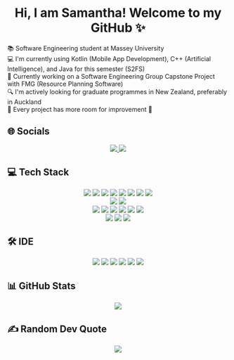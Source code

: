 <h1 align="center">Hi, I am Samantha! Welcome to my GitHub ✨</h2>

📚 Software Engineering student at Massey University <br>
💻 I'm currently using Kotlin (Mobile App Development), C++ (Artificial Intelligence), and Java for this semester (S2FS) <br>
💼 Currently working on a Software Engineering Group Capstone Project with FMG (Resource Planning Software)  <br>
🔍 I'm actively looking for graduate programmes in New Zealand, preferably in Auckland <br>
🔧 Every project has more room for improvement 🫶 <br>


## 🌐 Socials
<p align="center">
  <a href="https://linkedin.com/in/samantha-quilat/">
    <img src="https://img.shields.io/badge/LinkedIn-%230077B5.svg?logo=linkedin&logoColor=white" />
  </a>
  <a href="mailto:smquilat@gmail.com">
    <img src="https://img.shields.io/badge/Email-D14836?logo=gmail&logoColor=white" />
  </a>
</p>


## 💻 Tech Stack
<p align="center">
  <img src="https://img.shields.io/badge/c++-%2300599C.svg?style=for-the-badge&logo=c%2B%2B&logoColor=white" />
  <img src="https://img.shields.io/badge/python-3670A0?style=for-the-badge&logo=python&logoColor=ffdd54" />
  <img src="https://img.shields.io/badge/html5-%23E34F26.svg?style=for-the-badge&logo=html5&logoColor=white" />
  <img src="https://img.shields.io/badge/css3-%231572B6.svg?style=for-the-badge&logo=css3&logoColor=white" />
  <img src="https://img.shields.io/badge/java-%23ED8B00.svg?style=for-the-badge&logo=openjdk&logoColor=white" />
  <img src="https://img.shields.io/badge/c%23-%23239120.svg?style=for-the-badge&logo=csharp&logoColor=white" />
  <img src="https://img.shields.io/badge/rust-%23000000.svg?style=for-the-badge&logo=rust&logoColor=white" />
  <img src="https://img.shields.io/badge/Haskell-5e5086?style=for-the-badge&logo=haskell&logoColor=white" />
  <br/>
  <img src="https://img.shields.io/badge/AWS-%23FF9900.svg?style=for-the-badge&logo=amazon-aws&logoColor=white" />
  <img src="https://img.shields.io/badge/Anaconda-%2344A833.svg?style=for-the-badge&logo=anaconda&logoColor=white" />
  <br/>
  <img src="https://img.shields.io/badge/Matplotlib-%23ffffff.svg?style=for-the-badge&logo=Matplotlib&logoColor=black" />
  <img src="https://img.shields.io/badge/numpy-%23013243.svg?style=for-the-badge&logo=numpy&logoColor=white" />
  <img src="https://img.shields.io/badge/pandas-%23150458.svg?style=for-the-badge&logo=pandas&logoColor=white" />
  <img src="https://img.shields.io/badge/PyTorch-%23EE4C2C.svg?style=for-the-badge&logo=PyTorch&logoColor=white" />
  <img src="https://img.shields.io/badge/scikit--learn-%23F7931E.svg?style=for-the-badge&logo=scikit-learn&logoColor=white" />
  <img src="https://img.shields.io/badge/SciPy-%230C55A5.svg?style=for-the-badge&logo=scipy&logoColor=%white" />
  <br/>
  <img src="https://img.shields.io/badge/Canva-%2300C4CC.svg?style=for-the-badge&logo=Canva&logoColor=white" />
  <img src="https://img.shields.io/badge/Trello-%23026AA7.svg?style=for-the-badge&logo=Trello&logoColor=white" />
  <img src="https://img.shields.io/badge/Figma-%23F24E1E.svg?style=for-the-badge&logo=Figma&logoColor=white" />
</p>



## 🛠️ IDE
<p align="center">
  <img src="https://img.shields.io/badge/Visual%20Studio%20Code-%23007ACC.svg?style=for-the-badge&logo=visual-studio-code&logoColor=white" />
  <img src="https://img.shields.io/badge/Visual%20Studio-5C2D91?style=for-the-badge&logo=visual-studio&logoColor=white" />
  <img src="https://img.shields.io/badge/IntelliJ%20IDEA-000000.svg?style=for-the-badge&logo=intellij-idea&logoColor=white" />
  <img src="https://img.shields.io/badge/PyCharm-000000?style=for-the-badge&logo=pycharm&logoColor=white" />
  <img src="https://img.shields.io/badge/Jupyter-%23F37626.svg?style=for-the-badge&logo=Jupyter&logoColor=white" />
  <img src="https://img.shields.io/badge/Google%20Colab-F9AB00?style=for-the-badge&logo=google-colab&logoColor=white" />
</p>

## 📊 GitHub Stats
<p align="center">
  <img src="https://github-readme-stats.vercel.app/api/top-langs/?username=smaxerene&theme=tokyonight&hide_border=true&include_all_commits=false&count_private=false&layout=compact" />
</p>


## ✍️ Random Dev Quote
<p align="center">
  <img src="https://quotes-github-readme.vercel.app/api?type=vetical&theme=tokyonight" />
</p>
